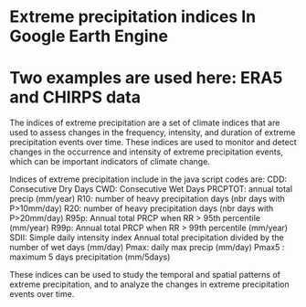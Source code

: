 # Extreme precipitation indices In Google Earth Engine 
# Two examples are used here: ERA5 and CHIRPS data 

The indices of extreme precipitation are a set of climate indices that are used to assess changes in the frequency, intensity, and duration of extreme precipitation events over time. These indices are used to monitor and detect changes in the occurrence and intensity of extreme precipitation events, which can be important indicators of climate change.

Indices of extreme precipitation include in the java script codes are:
CDD: Consecutive Dry Days 
CWD: Consecutive Wet Days 
PRCPTOT: annual total precip  (mm/year)
R10: number of heavy precipitation days (nbr days with P>10mm/day)
R20: number of heavy precipitation days (nbr days with P>20mm/day)
R95p: Annual total PRCP when RR > 95th percentile (mm/year)
R99p: Annual total PRCP when RR > 99th percentile (mm/year)
SDII:	Simple daily intensity index	Annual total precipitation divided by the number of wet days (mm/day)
Pmax: daily max precip (mm/day)
Pmax5 : maximum 5 days precipitation (mm/5days)
 

These indices can be used to study the temporal and spatial patterns of extreme precipitation, and to analyze the changes in extreme precipitation events over time.
